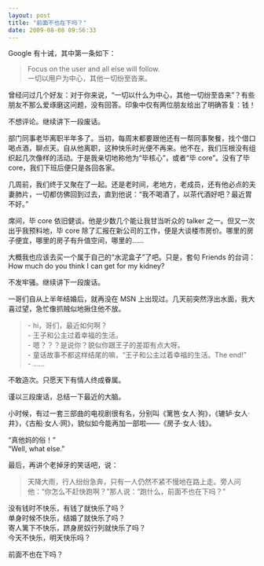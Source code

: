 ```yaml
---
layout: post
title: "前面不也在下吗？"
date: 2009-08-08 09:56:33
---
```


Google 有十诫，其中第一条如下：

> Focus on the user and all else will follow.  
一切以用户为中心，其他一切纷至沓来。

曾经问过几个好友：对于你来说，“一切以什么为中心，其他一切纷至沓来”？有些朋友不那么爱琢磨这问题，没有回答。印象中仅有两位朋友给出了明确答复：钱！

不想评论。继续讲下一段废话。

<!--more-->

部门同事老毕离职半年多了。当初，每周末都要跟他还有一帮同事聚餐，找个借口喝点酒，聊点天。自从他离职，这种快乐时光便不再来。他不在，我们压根没有组织起几次像样的活动。于是我亲切地称他为“毕核心”，或者“毕 core”。没有了毕 core，我们下班后便只是各回各家。

几周前，我们终于又聚在了一起。还是老时间，老地方，老成员，还有他必点的夫妻肺片，一切都仿佛回到过去，直到他说：“我不喝酒了，以茶代酒好吧？最近胃不好。”

席间，毕 core 依旧健谈。他是少数几个能让我甘当听众的 talker 之一。但又一次出乎我预料地，毕 core 除了汇报在新公司的工作，便是大谈楼市房价。哪里的房子便宜，哪里的房子有升值空间，哪里的……

大概我也应该去买一个属于自己的“水泥盒子”了吧。只是，套句 Friends 的台词：How much do you think I can get for my kidney?

不发牢骚。继续讲下一段废话。

一哥们自从上半年结婚后，就再没在 MSN 上出现过。几天前突然浮出水面，我大喜过望，急忙像抓贼似地揪住他不放。

> \- hi，哥们，最近如何啊？  
> \- 王子和公主过着幸福的生活。  
> \- 嗯？？？是说你？貌似你跟王子的差距有点大呀。  
> \- 童话故事不都这样结尾的嘛，“王子和公主过着幸福的生活。The end!”  
> \- ……  

不敢造次。只愿天下有情人终成眷属。

谨以三段废话，总结一下最近的大脑。

小时候，有过一套三部曲的电视剧很有名，分别叫《篱笆·女人·狗》，《辘轳·女人·井》，《古船·女人·网》，貌似如今能再加一部啦——《房子·女人·钱》。

“真他妈的俗！”  
“Well, what else.”

最后，再讲个老掉牙的笑话吧，说：

> 天降大雨，行人纷纷急奔，只有一人仍然不紧不慢地在路上走。旁人问他：“你怎么不赶快跑啊？”那人说：“跑什么，前面不也在下吗？”

没有钱时不快乐，有钱了就快乐了吗？  
单身时候不快乐，结婚了就快乐了吗？  
寄人篱下不快乐，跻身房奴行列就快乐了吗？  
今天不快乐，明天快乐吗？

前面不也在下吗？
